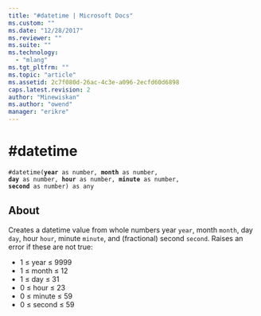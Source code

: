 ```yaml
---
title: "#datetime | Microsoft Docs"
ms.custom: ""
ms.date: "12/28/2017"
ms.reviewer: ""
ms.suite: ""
ms.technology: 
  - "mlang"
ms.tgt_pltfrm: ""
ms.topic: "article"
ms.assetid: 2c7f080d-26ac-4c3e-a096-2ecfd60d6898
caps.latest.revision: 2
author: "Minewiskan"
ms.author: "owend"
manager: "erikre"
---
```

# #datetime
<code>#datetime(<b>year</b> as number, <b>month</b> as number, <b>day</b> as number, <b>hour</b> as number, <b>minute</b> as number, <b>second</b> as number) as any</code>

## About
Creates a datetime value from whole numbers year <code>year</code>, month <code>month</code>, day <code>day</code>, hour <code>hour</code>, minute <code>minute</code>, and (fractional) second <code>second</code>. Raises an error if these are not true: <ul> <li> 1 ≤ year ≤ 9999 </li> <li> 1 ≤ month ≤ 12 </li> <li> 1 ≤ day ≤ 31 </li> <li> 0 ≤ hour ≤ 23 </li> <li> 0 ≤ minute ≤ 59 </li> <li> 0 ≤ second ≤ 59 </li> </ul>

  
